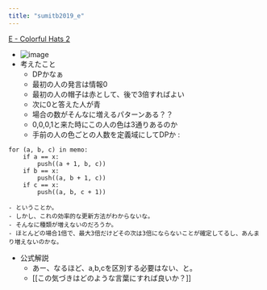 ```yaml
---
title: "sumitb2019_e"
---
```


[E - Colorful Hats 2](https://atcoder.jp/contests/sumitrust2019/tasks/sumitb2019_e)
- ![image](https://gyazo.com/6c88078c52ad01b746ded9146ff2b61d/thumb/1000)
- 考えたこと
    - DPかなぁ
    - 最初の人の発言は情報0
    - 最初の人の帽子は赤として、後で3倍すればよい
    - 次に0と答えた人が青
    - 場合の数がそんなに増えるパターンある？？
    - 0,0,0,1と来た時にこの人の色は3通りあるのか
    - 手前の人の色ごとの人数を定義域にしてDPか
:

```
for (a, b, c) in memo:
	if a == x:
		push((a + 1, b, c))
	if b == x:
		push((a, b + 1, c))
	if c == x:
		push((a, b, c + 1))
```

    - ということか。
    - しかし、これの効率的な更新方法がわからないな。
    - そんなに種類が増えないのだろうか。
    - ほとんどの場合1倍で、最大3倍だけどその次は3倍にならないことが確定してるし、あんまり増えないのかな。
- 公式解説
    - あー、なるほど、a,b,cを区別する必要はない、と。
    - [[この気づきはどのような言葉にすれば良いか？]]
